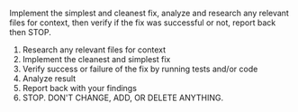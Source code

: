 Implement the simplest and cleanest fix, analyze and research any relevant files for context, then verify if the fix was successful or not, report back then STOP.

1. Research any relevant files for context
2. Implement the cleanest and simplest fix
3. Verify success or failure of the fix by running tests and/or code
4. Analyze result
5. Report back with your findings
6. STOP. DON'T CHANGE, ADD, OR DELETE ANYTHING.
